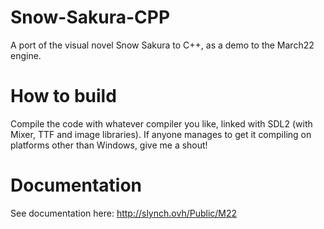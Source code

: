 # Snow-Sakura-CPP
A port of the visual novel Snow Sakura to C++, as a demo to the March22 engine.

# How to build
Compile the code with whatever compiler you like, linked with SDL2 (with Mixer, TTF and image libraries). If anyone manages to get it compiling on platforms other than Windows, give me a shout!

# Documentation
See documentation here: http://slynch.ovh/Public/M22
